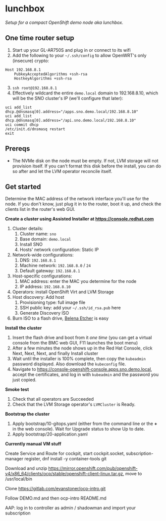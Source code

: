 # lunchbox

_Setup for a compact OpenShift demo node aka lunchbox._

## One time router setup

1. Start up your GL-AR750S and plug in or connect to its wifi
2. Add the following to your `~/.ssh/config` to allow OpenWRT's only (insecure) crypto:

  ```
  Host 192.168.8.1
      PubkeyAcceptedAlgorithms +ssh-rsa
      HostkeyAlgorithms +ssh-rsa
  ```

3. `ssh root@192.168.8.1`
4. Effectively wildcard the entire `demo.local` domain to 192.168.8.10, which will
   be the SNO cluster's IP (we'll configure that later):

  ```
  uci add_list dhcp.@dnsmasq[0].address="/apps.sno.demo.local/192.168.8.10"
  uci add_list dhcp.@dnsmasq[0].address="/api.sno.demo.local/192.168.8.10"
  uci commit dhcp
  /etc/init.d/dnsmasq restart
  exit
  ```

## Prereqs

- The NVMe disk on the node must be empty. If not, LVM storage will not provision
    itself. If you can't format this disk before the install, you can do so after
    and let the LVM operator reconcile itself.

## Get started

Determine the MAC address of the network interface you'll use for the node. If
you don't know, just plug it in to the router, boot it up, and check the clients
list in the router's web GUI.

**Create a cluster using Assisted Installer at https://console.redhat.com**

1. Cluster details:
   1. Cluster name: `sno`
   1. Base domain: `demo.local`
   1. Install SNO
   1. Hosts' network configuration: Static IP
1. Network-wide configurations:
   1. DNS: `192.168.8.1`
   1. Machine network: `192.168.8.0` / `24`
   1. Default gateway: `192.168.8.1`
1. Host-specific configurations:
   1. MAC address: enter the MAC you determine for the node
   1. IP address: `192.168.8.10`
1. Operators: install OpenShift Virt and LVM Storage
1. Host discovery: Add host
   1. Provisioning type: full image file
   1. SSH public key: add your `~/.ssh/id_rsa.pub` here
   1. Generate Discovery ISO
1. Burn ISO to a flash drive, [Belena Etcher](https://www.balena.io/etcher) is easy

**Install the cluster**

1. Insert the flash drive and boot from it _one time_ (you can get a virtual console
    from the BMC web GUI, F11 launches the boot menu)
1. After a few minutes the node shows up in the Red Hat Console, click Next, Next,
    Next, and finally Install cluster
1. Wait until the installer is 100% complete, then copy the `kubeadmin` password
    displayed. Also download the `kubeconfig` file.
1. Navigate to https://console-openshift-console.apps.sno.demo.local, accept
    the certificates, and log in with `kubeadmin` and the password you just copied.

**Smoke test**

1. Check that all operators are Succeeded
1. Check that the LVM Storage operator's `LVMCluster` is Ready.

**Bootstrap the cluster**

1. Apply bootstrap/10-gitops.yaml (either from the command line or the **+** in
    the web console). Wait for Upgrade status to show Up to date.
1. Apply bootstrap/20-application.yaml

**Currently manual VM stuff**

Create Service and Route for cockpit, start cockpit.socket, subscription-manager register,
dnf install -y container-tools git

Download and unzip https://mirror.openshift.com/pub/openshift-v4/x86_64/clients/ocp/stable/openshift-client-linux.tar.gz, move to /usr/local/bin

Clone https://gitlab.com/evanstoner/ocp-intro.git

Follow DEMO.md and then ocp-intro README.md

AAP: log in to controller as admin / shadowman and import your subscription
